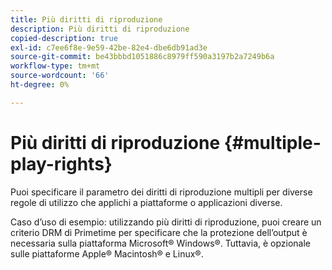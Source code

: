 ```yaml
---
title: Più diritti di riproduzione
description: Più diritti di riproduzione
copied-description: true
exl-id: c7ee6f8e-9e59-42be-82e4-dbe6db91ad3e
source-git-commit: be43bbbd1051886c8979ff590a3197b2a7249b6a
workflow-type: tm+mt
source-wordcount: '66'
ht-degree: 0%

---
```


# Più diritti di riproduzione {#multiple-play-rights}

Puoi specificare il parametro dei diritti di riproduzione multipli per diverse regole di utilizzo che applichi a piattaforme o applicazioni diverse.

Caso d’uso di esempio: utilizzando più diritti di riproduzione, puoi creare un criterio DRM di Primetime per specificare che la protezione dell’output è necessaria sulla piattaforma Microsoft® Windows®. Tuttavia, è opzionale sulle piattaforme Apple® Macintosh® e Linux®.
